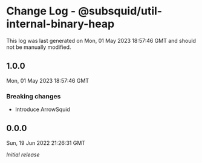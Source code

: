 # Change Log - @subsquid/util-internal-binary-heap

This log was last generated on Mon, 01 May 2023 18:57:46 GMT and should not be manually modified.

## 1.0.0
Mon, 01 May 2023 18:57:46 GMT

### Breaking changes

- Introduce ArrowSquid

## 0.0.0
Sun, 19 Jun 2022 21:26:31 GMT

_Initial release_

